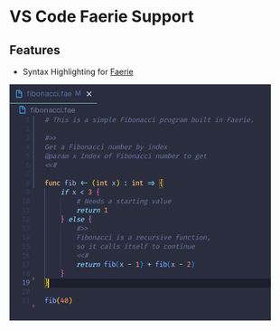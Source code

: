# VS Code Faerie Support

## Features

- Syntax Highlighting for [Faerie](https://github.com/faerie-lang/bootstrap)

![](vscode.png)